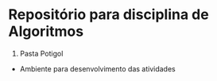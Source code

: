 # Repositório para disciplina de Algoritmos
1. Pasta Potigol
- Ambiente para desenvolvimento das atividades

